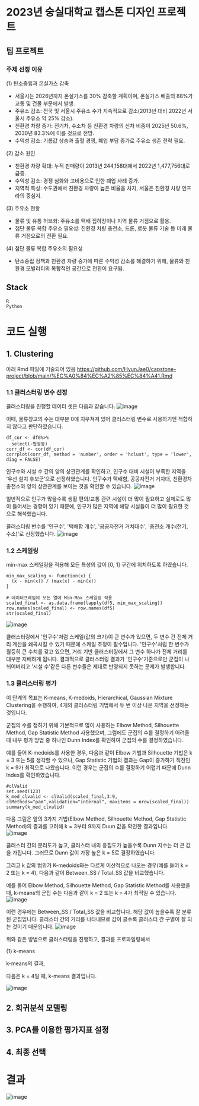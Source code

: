 # 2023년 숭실대학교 캡스톤 디자인 프로젝트
## 팀 프로젝트
### 주제 선정 이유
(1) 탄소중립과 온실가스 감축
- 서울시는 2026년까지 온실가스를 30% 감축할 계획이며, 온실가스 배출의 88%가 교통 및 건물 부문에서 발생.
- 주유소 감소: 전국 및 서울시 주유소 수가 지속적으로 감소(2013년 대비 2022년 서울시 주유소 약 25% 감소).
- 친환경 차량 증가: 전기차, 수소차 등 친환경 차량의 신차 비중이 2025년 50.6%, 2030년 83.3%에 이를 것으로 전망.
- 수익성 감소: 기름값 상승과 출혈 경쟁, 폐업 부담 증가로 주유소 생존 전략 필요.
  
(2) 감소 원인
- 친환경 차량 확대: 누적 판매량이 2013년 244,158대에서 2022년 1,477,756대로 급증.
- 수익성 감소: 경쟁 심화와 고비용으로 인한 폐업 사례 증가.
- 지역적 특성: 수도권에서 친환경 차량이 높은 비율을 차지, 서울은 친환경 차량 인프라의 중심지.
  
(3) 주유소 현황
- 물류 및 유통 허브화: 주유소를 택배 집하장이나 지역 물류 거점으로 활용.
- 첨단 물류 복합 주유소 필요성: 친환경 차량 충전소, 드론, 로봇 물류 기술 등 미래 물류 거점으로의 전환 필요.
  
(4) 첨단 물류 복합 주유소의 필요성
- 탄소중립 정책과 친환경 차량 증가에 따른 수익성 감소를 해결하기 위해, 물류와 친환경 모빌리티의 복합적인 공간으로 전환이 요구됨.

## Stack
```
R
Python
```

# 코드 실행
## 1. Clustering
아래 Rmd 파일에 기술되어 있음
https://github.com/HyunJae0/capstone-project/blob/main/%EC%A0%84%EC%A2%85%EC%84%A41.Rmd
### 1.1 클러스터링 변수 선정
클러스터링을 진행할 데이터 셋은 다음과 같습니다.
![image](https://github.com/user-attachments/assets/a2fad287-9ceb-4572-bd57-6ec333367f26)

이때, 물류창고의 수는 대부분 0에 치우쳐져 있어 클러스터링 변수로 사용하기엔 적합하지 않다고 판단하였습니다.
```
df_cor <- df6%>%
  select(-법정동)
corr_df <- cor(df_cor)
corrplot(corr_df, method = 'number', order = 'hclust', type = 'lower', diag = FALSE)
```
인구수와 시설 수 간의 양의 상관관계를 확인하고, 인구수 대비 시설이 부족한 지역을 ‘우선 설치 후보군’으로 선정하였습니다. 인구수가 택배함, 공공자전거 거차대, 친환경차 충전소와 양의 상관관계를 보이는 것을 확인할 수 있습니다.
![image](https://github.com/user-attachments/assets/ff20044b-e230-44ea-b7ea-7372806a1a8b)

일반적으로 인구가 많을수록 생활 편의/교통 관련 시설이 더 많이 필요하고 실제로도 많이 들어서는 경향이 있기 때문에, 인구가 많은 지역에 해당 시설들이 더 많이 필요한 것으로 해석했습니다.

클러스터링 변수를 '인구수', '택배함 개수', '공공자전거 거치대수', '충전소 개수(전기, 수소)'로 선정했습니다.
![image](https://github.com/user-attachments/assets/310701df-de05-4cda-8034-8776202a5e07)

### 1.2 스케일링
min-max 스케일링을 적용해 모든 특성의 값이 [0, 1] 구간에 위치하도록 하였습니다.
```
min_max_scaling <- function(x) {
  (x - min(x)) / (max(x) - min(x))
}

# 데이터프레임의 모든 열에 Min-Max 스케일링 적용
scaled_final <- as.data.frame(lapply(df5, min_max_scaling))
row.names(scaled_final) <- row.names(df5)
str(scaled_final)
```
![image](https://github.com/user-attachments/assets/19f5116b-d1b9-4888-9cd4-f48c96bb11cd)

클러스터링에서 '인구수'처럼 스케일(값의 크기)이 큰 변수가 있으면, 두 변수 간 전체 거리 계산을 왜곡시킬 수 있기 때문에 스케일 조정이 필수입니다.
'인구수'처럼 한 변수가 월등히 큰 수치를 갖고 있으면, 거리 기반 클러스터링에서 그 변수 하나가 전체 거리를 대부분 지배하게 됩니다. 결과적으로 클러스터링 결과가 '인구수'기준으로만 군집이 나뉘어버리고 '시설 수'같은 다른 변수들은 제대로 반영되지 못하는 문제가 발생합니다.
### 1.3 클러스터링 평가
이 단계의 목표는 K-means, K-medoids, Hierarchical, Gaussian Mixture Clustering을 수행하여, 4개의 클러스터링 기법에서 두 번 이상 나온 지역을 선정하는 것입니다.

군집의 수를 정하기 위해 기본적으로 많이 사용하는 Elbow Method, Silhouette Method, Gap Statistic Method 사용했으며, 그럼에도 군집의 수를 결정하기 어려울 때 내부 평가 방법 중 하나인 Dunn Index를 확인하여 군집의 수를 결정하였습니다. 

예를 들어 K-medoids를 사용한 경우, 다음과 같이 Elbow 기법과 Silhouette 기법은 k = 3 또는 5를 생각할 수 있으나, Gap Statistic 기법의 결과는 Gap이 증가하기 직전인 k = 9가 최적으로 나왔습니다. 이런 경우는 군집의 수를 결정하기 어렵기 때문에 Dunn Index를 확인하였습니다.
```
#clValid
set.seed(123)
k_med_clvalid <- clValid(scaled_final,3:9, clMethods="pam",validation="internal", maxitems = nrow(scaled_final))
summary(k_med_clvalid)
```
다음 그림은 앞의 3가지 기법(Elbow Method, Silhouette Method, Gap Statistic Method)의 결과를 고려해 k = 3부터 9까지 Duun 값을 확인한 결과입니다.  
![image](https://github.com/user-attachments/assets/c66c1ee0-d896-4f16-b197-12371d6076ed)

클러스터 간의 분리도가 높고, 클러스터 내의 응집도가 높을수록 Dunn 지수는 더 큰 값을 가집니다. 그러므로 Dunn 값이 가장 높은 k = 5로 결정하였습니다.

그리고 k 값의 범위가 K-medoids와는 다르게 이산적으로 나오는 경우(예를 들어 k = 2 또는 k = 4), 다음과 같이 Between_SS / Total_SS 값을 비교했습니다.

예를 들어 Elbow Method, Silhouette Method, Gap Statistic Method를 사용했을 때, k-means의 군집 수는 다음과 같이 k = 2 또는 k = 4가 최적일 수 있습니다.
![image](https://github.com/user-attachments/assets/d8284e0a-7c70-428c-899a-aa734b9b56a9)

이런 경우에는 Between_SS / Total_SS 값을 비교합니다. 해당 값이 높을수록 잘 분류된 군집입니다. 클러스터 간의 거리를 나타내므로 값이 클수록 클러스터 간 구별이 잘 되는 것이기 때문입니다.
![image](https://github.com/user-attachments/assets/4792e5aa-b350-4c9f-ac10-4c54f1d430ea)



위와 같은 방법으로 클러스터링을 진행하고, 결과를 프로파일링해서  


(1) k-means


k-means의 결과,  


다음은 k = 4일 때, k-means 결과입니다.

![image](https://github.com/user-attachments/assets/07235cee-4229-4354-99c3-53b96b924656)


 
## 2. 회귀분석 모델링

## 3. PCA를 이용한 평가지표 설정

## 4. 최종 선택

# 결과
![image](https://github.com/user-attachments/assets/02a5beb5-99ac-4a84-8be4-66df44f432c1)
